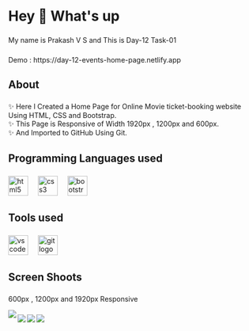 <h1 align="left">Hey 👋 What's up</h1>

###

<p align="left">My name is Prakash V S and This is Day-12 Task-01</p>

###

 <p align="1eft">Demo : https://day-12-events-home-page.netlify.app</p> 

###

<h2 align="left">About</h2>

###

<p align="left">✨ Here I Created a Home Page for Online Movie ticket-booking website Using HTML, CSS and Bootstrap.<br>✨ This Page is Responsive of Width 1920px , 1200px and 600px.<br>✨ And Imported to GitHub Using Git.</p>

###

<h2 align="left">Programming Languages used</h2>

###

<div align="left">
  <img src="https://cdn.jsdelivr.net/gh/devicons/devicon/icons/html5/html5-original.svg" height="40" alt="html5 logo"  />
  <img width="12" />
  <img src="https://cdn.jsdelivr.net/gh/devicons/devicon/icons/css3/css3-original.svg" height="40" alt="css3 logo"  />
  <img width="12" />
  <img src="https://cdn.jsdelivr.net/gh/devicons/devicon/icons/bootstrap/bootstrap-original.svg" height="40" alt="bootstrap logo"  />
</div>

###

<h2 align="left">Tools used</h2>

###

<div align="left">
  <img src="https://cdn.jsdelivr.net/gh/devicons/devicon/icons/vscode/vscode-original.svg" height="40" alt="vscode logo"  />
  <img width="12" />
  <img src="https://cdn.jsdelivr.net/gh/devicons/devicon/icons/git/git-original.svg" height="40" alt="git logo"  />
</div>

###

<h2 align="left">Screen Shoots</h2>

###
<p>600px , 1200px and 1920px Responsive</p>
<img align="left" src="https://github.com/Prakash-V-S/color-Swapper/assets/141955456/02a69064-4ccf-4257-9014-b92f16fdddec"  />

###

<img align="left" src="https://github.com/Prakash-V-S/color-Swapper/assets/141955456/04195627-fb56-4bc8-b0ba-d4cad41053a3"  />

<img align="left" src="https://github.com/Prakash-V-S/color-Swapper/assets/141955456/6f3590a9-b8c7-4c93-8efb-a5c84d574809"  />

<img align="left" src="https://github.com/Prakash-V-S/day-12-events-home-page/assets/141955456/541ed41d-8943-4149-ac22-567e2add2899"  />




###
